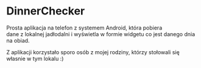 # DinnerChecker

Prosta aplikacja na telefon z systemem Android, która pobiera  
dane z lokalnej jadłodalni i wyświetla w formie widgetu co jest danego dnia na obiad.  

Z aplikacji korzystało sporo osób z mojej rodziny, którzy stołowali się własnie w tym lokalu :)  
